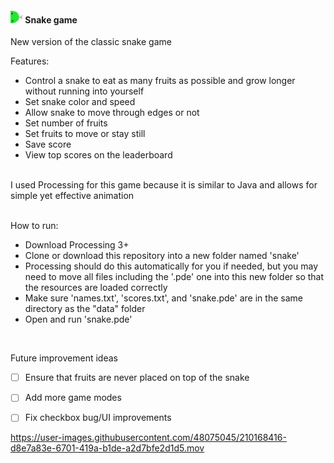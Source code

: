 #### <img src="/data/right.jpg" width="20px"/> Snake game

New version of the classic snake game 
<br>

Features:
- Control a snake to eat as many fruits as possible and grow longer without running into yourself
- Set snake color and speed
- Allow snake to move through edges or not
- Set number of fruits
- Set fruits to move or stay still
- Save score
- View top scores on the leaderboard
<br><br>

I used Processing for this game because it is similar to Java and allows for simple yet effective animation  
<br>

How to run: 
- Download Processing 3+
- Clone or download this repository into a new folder named 'snake'
 - Processing should do this automatically for you if needed, but you may need to move all files including the '.pde' one into this new folder so that the resources are loaded correctly
- Make sure 'names.txt', 'scores.txt', and 'snake.pde' are in the same directory as the "data" folder
- Open and run 'snake.pde' 
<br>

Future improvement ideas    
- [ ] Ensure that fruits are never placed on top of the snake  
- [ ] Add more game modes  
- [ ] Fix checkbox bug/UI improvements



https://user-images.githubusercontent.com/48075045/210168416-d8e7a83e-6701-419a-b1de-a2d7bfe2d1d5.mov
